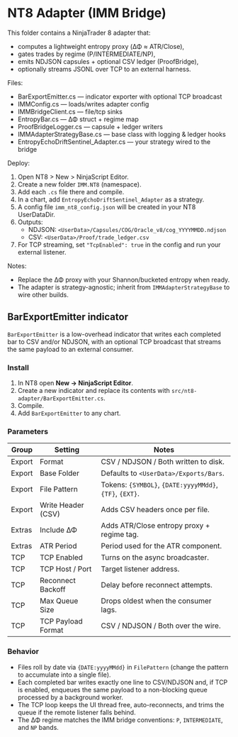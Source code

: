 # NT8 Adapter (IMM Bridge)

This folder contains a NinjaTrader 8 adapter that:
- computes a lightweight entropy proxy (ΔΦ ≈ ATR/Close),
- gates trades by regime (P/INTERMEDIATE/NP),
- emits NDJSON capsules + optional CSV ledger (ProofBridge),
- optionally streams JSONL over TCP to an external harness.

Files:
- BarExportEmitter.cs              — indicator exporter with optional TCP broadcast
- IMMConfig.cs               — loads/writes adapter config
- IMMBridgeClient.cs         — file/tcp sinks
- EntropyBar.cs              — ΔΦ struct + regime map
- ProofBridgeLogger.cs       — capsule + ledger writers
- IMMAdapterStrategyBase.cs  — base class with logging & ledger hooks
- EntropyEchoDriftSentinel_Adapter.cs — your strategy wired to the bridge

Deploy:
1) Open NT8 > New > NinjaScript Editor.
2) Create a new folder `IMM.NT8` (namespace).
3) Add each `.cs` file there and compile.
4) In a chart, add `EntropyEchoDriftSentinel_Adapter` as a strategy.
5) A config file `imm_nt8_config.json` will be created in your NT8 UserDataDir.
6) Outputs:
   - NDJSON:  `<UserData>/Capsules/COG/Oracle_v8/cog_YYYYMMDD.ndjson`
   - CSV:     `<UserData>/Proof/trade_ledger.csv`
7) For TCP streaming, set `"TcpEnabled": true` in the config and run your external listener.

Notes:
- Replace the ΔΦ proxy with your Shannon/bucketed entropy when ready.
- The adapter is strategy-agnostic; inherit from `IMMAdapterStrategyBase` to wire other builds.

## BarExportEmitter indicator

`BarExportEmitter` is a low-overhead indicator that writes each completed bar to
CSV and/or NDJSON, with an optional TCP broadcast that streams the same payload
to an external consumer.

### Install

1. In NT8 open **New → NinjaScript Editor**.
2. Create a new indicator and replace its contents with
   `src/nt8-adapter/BarExportEmitter.cs`.
3. Compile.
4. Add `BarExportEmitter` to any chart.

### Parameters

| Group    | Setting                | Notes |
|----------|-----------------------|-------|
| Export   | Format                | CSV / NDJSON / Both written to disk. |
| Export   | Base Folder           | Defaults to `<UserData>/Exports/Bars`. |
| Export   | File Pattern          | Tokens: `{SYMBOL}`, `{DATE:yyyyMMdd}`, `{TF}`, `{EXT}`. |
| Export   | Write Header (CSV)    | Adds CSV headers once per file. |
| Extras   | Include ΔΦ            | Adds ATR/Close entropy proxy + regime tag. |
| Extras   | ATR Period            | Period used for the ATR component. |
| TCP      | TCP Enabled           | Turns on the async broadcaster. |
| TCP      | TCP Host / Port       | Target listener address. |
| TCP      | Reconnect Backoff     | Delay before reconnect attempts. |
| TCP      | Max Queue Size        | Drops oldest when the consumer lags. |
| TCP      | TCP Payload Format    | CSV / NDJSON / Both over the wire. |

### Behavior

- Files roll by date via `{DATE:yyyyMMdd}` in `FilePattern` (change the pattern
  to accumulate into a single file).
- Each completed bar writes exactly one line to CSV/NDJSON and, if TCP is
  enabled, enqueues the same payload to a non-blocking queue processed by a
  background worker.
- The TCP loop keeps the UI thread free, auto-reconnects, and trims the queue if
  the remote listener falls behind.
- The ΔΦ regime matches the IMM bridge conventions: `P`, `INTERMEDIATE`, and
  `NP` bands.
